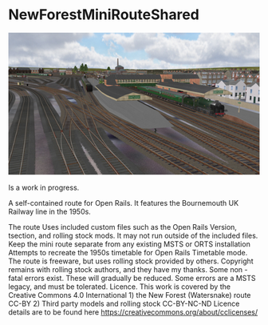 # NewForestMiniRouteShared
![NewForestRoute](/NfGit.jpg)

  Is a work in progress.
  
 A self-contained route for Open Rails. It features the Bournemouth UK Railway line in the 1950s.
 
The route Uses included custom files such as the Open Rails Version, tsection, and rolling stock mods. It may not run outside of the included files.
Keep the mini route separate from any existing MSTS or ORTS installation
Attempts to recreate the 1950s timetable for Open Rails Timetable mode.
The route is freeware, but uses rolling stock provided by others. Copyright remains with rolling stock authors, and they have my thanks.
Some non - fatal errors exist. These will gradually be reduced. Some errors are a MSTS legacy, and must be tolerated.
Licence. This work is covered by the Creative Commons 4.0 International 1) the New Forest (Watersnake) route CC-BY 2) Third party models and rolling stock CC-BY-NC-ND
Licence details are to be found here https://creativecommons.org/about/cclicenses/
